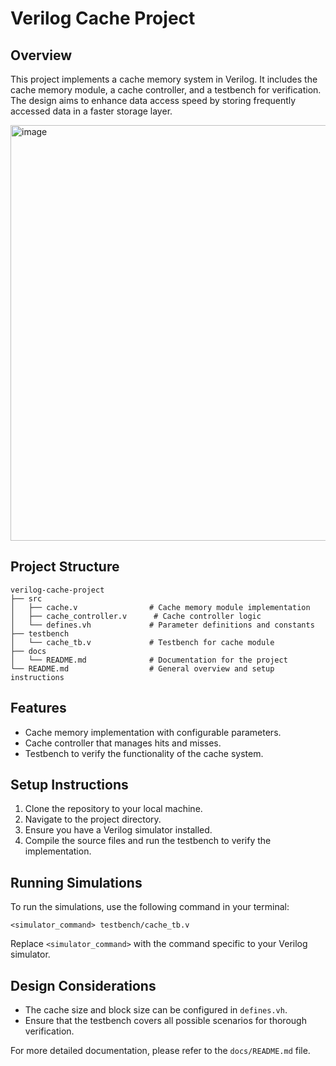 # Verilog Cache Project

## Overview
This project implements a cache memory system in Verilog. It includes the cache memory module, a cache controller, and a testbench for verification. The design aims to enhance data access speed by storing frequently accessed data in a faster storage layer.

<img width="895" height="665" alt="image" src="https://github.com/user-attachments/assets/d7b5b8a2-f92e-4867-854f-ca71cf72f92b" />

## Project Structure
```
verilog-cache-project
├── src
│   ├── cache.v                # Cache memory module implementation
│   ├── cache_controller.v      # Cache controller logic
│   └── defines.vh             # Parameter definitions and constants
├── testbench
│   └── cache_tb.v             # Testbench for cache module
├── docs
│   └── README.md              # Documentation for the project
└── README.md                  # General overview and setup instructions
```

## Features
- Cache memory implementation with configurable parameters.
- Cache controller that manages hits and misses.
- Testbench to verify the functionality of the cache system.

## Setup Instructions
1. Clone the repository to your local machine.
2. Navigate to the project directory.
3. Ensure you have a Verilog simulator installed.
4. Compile the source files and run the testbench to verify the implementation.

## Running Simulations
To run the simulations, use the following command in your terminal:
```
<simulator_command> testbench/cache_tb.v
```
Replace `<simulator_command>` with the command specific to your Verilog simulator.

## Design Considerations
- The cache size and block size can be configured in `defines.vh`.
- Ensure that the testbench covers all possible scenarios for thorough verification.

For more detailed documentation, please refer to the `docs/README.md` file.
